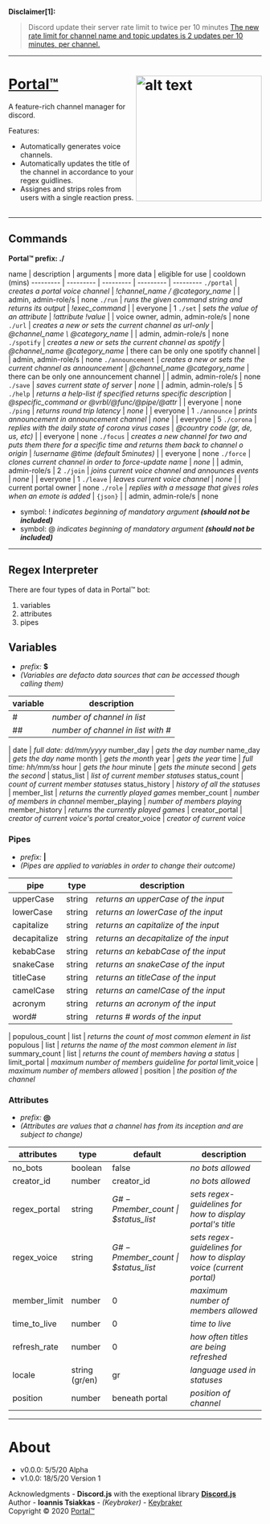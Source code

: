 **Disclaimer[1]:**
> Discord update their server rate limit to twice per 10 minutes
> [The new rate limit for channel name and topic updates is 2 updates per 10 minutes, per channel.](https://github.com/discordjs/discord.js/issues/4327)

***

# [Portal™](https://github.com/keybraker/portal-discord-bot) <img src="https://github.com/keybraker/portal-discord-bot/blob/master/assets/img/logo.png" alt="alt text" align="right" width="250" height="250">
A feature-rich channel manager for discord.

Features:
* Automatically generates voice channels.
* Automatically updates the title of the channel in accordance to your regex guidlines.
* Assignes and strips roles from users with a single reaction press.
<br><br />
***

## Commands
**Portal™ prefix: ./**

name | description | arguments | more data | eligible for use | cooldown (mins)
--------- | --------- | --------- | --------- | ---------
`./portal` | _creates a portal voice channel_ | _!channel\_name / @category\_name_ | | admin, admin-role/s | none
`./run` | _runs the given command string and returns its output_ | _!exec\_command_ | | everyone | 1
`./set` | _sets the value of an attribute_ | _!attribute !value_ | | voice owner, admin, admin-role/s | none
`./url` | _creates a new or sets the current channel as url-only_ | _@channel\_name \ @category\_name_ | | admin, admin-role/s | none
`./spotify` | _creates a new or sets the current channel as spotify_ | _@channel\_name @category\_name_ | there can be only one spotify channel | | admin, admin-role/s | none
`./announcement` | _creates a new or sets the current channel as announcement_ | _@channel\_name @category\_name_ | there can be only one announcement channel | | admin, admin-role/s | none
`./save` | _saves current state of server_ | _none_ | | admin, admin-role/s | 5
`./help` | _returns a help-list if specified returns specific description_ | _@specific\_command or @vrbl/@func/@pipe/@attr_ | | everyone | none
`./ping` | _returns round trip latency_ | _none_ | | everyone | 1
`./announce` | _prints announcement in announcement channel_ | _none_ | | everyone | 5
`./corona` | _replies with the daily state of corona virus cases_ | _@country code (gr, de, us, etc)_ | | everyone | none
`./focus` | _creates a new channel for two and puts them there for a specific time and returns them back to channel o origin_ | _!username @time (default 5minutes)_ | | everyone | none
`./force` | _clones current channel in order to force-update name_ | _none_ | | admin, admin-role/s | 2
`./join` | _joins current voice channel and announces events_ | _none_ | | everyone | 1
`./leave` | _leaves current voice channel_ | _none_ | | current portal owner | none
`./role` | _replies with a message that gives roles when an emote is added_ | `{json}` | | admin, admin-role/s | none

* symbol: ! _indicates beginning of mandatory argument **(should not be included)**_
* symbol: @ _indicates beginning of mandatory argument **(should not be included)**_

***

## Regex Interpreter
There are four types of data in Portal™ bot:
1. variables
2. attributes
3. pipes

## Variables
* _prefix:_ __$__
* _(Variables are defacto data sources that can be accessed though calling them)_

variable | description
--------- | ---------
\# | _number of channel in list_
\## | _number of channel in list with \#_
|
date | _full date: dd/mm/yyyy_
number_day | _gets the day number_
name_day | _gets the day name_
month | _gets the month_
year | _gets the year_
time | _full time: hh/mm/ss_
hour | _gets the hour_
minute | _gets the minute_
second | _gets the second_
| 
status_list | _list of current member statuses_
status_count | _count of current member statuses_
status_history | _history of all the statuses_
|
member_list | _returns the currently played games_
member_count | _number of members in channel_
member_playing | _number of members playing_
member_history | _returns the currently played games_
|
creator_portal | _creator of current voice\'s portal_
creator_voice | _creator of current voice_

### Pipes
* _prefix:_ __|__
* _(Pipes are applied to variables in order to change their outcome)_

pipe | type | description
--------- | --------- | ---------
upperCase | string | _returns an upperCase of the input_
lowerCase | string | _returns an lowerCase of the input_
capitalize | string | _returns an capitalize of the input_
decapitalize | string | _returns an decapitalize of the input_
kebabCase | string | _returns an kebabCase of the input_
snakeCase | string | _returns an snakeCase of the input_
titleCase | string | _returns an titleCase of the input_
camelCase | string | _returns an camelCase of the input_
acronym | string | _returns an acronym of the input_
word\# | string | _returns \# words of the input_
|
populous_count | list | _returns the count of most common element in list_
populous | list | _returns the name of the most common element in list_
summary_count | list | _returns the count of members having a status_
|
limit_portal | _maximum number of members guideline for portal_
limit_voice | _maximum number of members allowed_
|
position | _the position of the channel_

### Attributes
* _prefix:_ __@__
* _(Attributes are values that a channel has from its inception and are subject to change)_

attributes | type | default | description
--------- | --------- | --------- | --------- 
no_bots | boolean | false | _no bots allowed_
creator_id | number | creator_id | _no bots allowed_
regex_portal | string | _G$\#-P$member_count \| $status_list_ | _sets regex-guidelines for how to display portal's title_
regex_voice | string | _G$\#-P$member_count \| $status_list_ | _sets regex-guidelines for how to display voice (current portal)_
member_limit | number | 0 | _maximum number of members allowed_
time_to_live | number | 0 | _time to live_
refresh_rate | number | 0 | _how often titles are being refreshed_
locale | string (gr/en) | gr | _language used in statuses_
position | number | beneath portal | _position of channel_
***

# About

* v0.0.0: 5/5/20 Alpha
* v1.0.0: 18/5/20 Version 1

Acknowledgments - **Discord.js** with the exeptional library [**Discord.js**](http://owl.phy.queensu.ca/~phil/exiftool/)
<br>
Author - **Ioannis Tsiakkas** - *(Keybraker)* - [Keybraker](https://github.com/keybraker)
<br>
Copyright © 2020 [Portal™](https://github.com/keybraker/portal-discord-bot)


